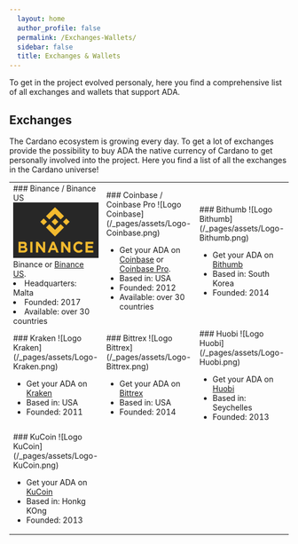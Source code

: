 ```yaml
---
  layout: home
  author_profile: false
  permalink: /Exchanges-Wallets/
  sidebar: false
  title: Exchanges & Wallets
---
```


To get in the project evolved personaly, here you find a comprehensive list of all exchanges and wallets that support ADA.

## Exchanges 
The Cardano ecosystem is growing every day. To get a lot of exchanges provide the possibility to buy ADA the native currency of Cardano to get personally involved into the project. Here you find a list of all the exchanges in the Cardano universe!
<table style="width:100%">
  <tr>
    <td style="width:33%">
        ### Binance / Binance US
      <img src="/_pages/assets/Logo-Binance.png" alt="Logo Binance>
      <ul>
      <li>Get your ADA on <a href="https://www.binance.com/" target="_blank">Binance</a> or <a href="https://www.binance.us/" target="_blank">Binance US</a>.
      <li>Headquarters: Malta
      <li>Founded: 2017
      <li>Available: over 30 countries
      </ul>
    </td>
    <td style="width:33%">
      ### Coinbase / Coinbase Pro
      ![Logo Coinbase](/_pages/assets/Logo-Coinbase.png)
      <ul>
      <li>Get your ADA on <a href="https:www.coinbase.com/" target="_blank">Coinbase</a> or <a href="https://pro.coinbase.com/" target="_blank">Coinbase Pro</a>.</li>
      <li>Based in: USA</li>
      <li>Founded: 2012</li>
      <li>Available: over 30 countries</li>
      </ul>
    </td>
    <td style="width:33%">
      ### Bithumb 
      ![Logo Bithumb](/_pages/assets/Logo-Bithumb.png)
      <ul>
      <li>Get your ADA on <a href="https://en.bithumb.com/" target="_blank">Bithumb</a></li>
      <li>Based in: South Korea</li>
      <li>Founded: 2014</li>
      </ul>
    </td>
  </tr>
  <tr>
    <td style="width:33%">
      ### Kraken 
      ![Logo Kraken](/_pages/assets/Logo-Kraken.png)
      <ul>
      <li>Get your ADA on <a href="https://www.kraken.com/" target="_blank">Kraken</a></li>
      <li>Based in: USA</li>
      <li>Founded: 2011</li>
      </ul>  
    </td>
    <td style="width:33%">
      ### Bittrex 
      ![Logo Bittrex](/_pages/assets/Logo-Bittrex.png)
      <ul>
      <li>Get your ADA on <a href="https://global.bittrex.com/" target="_blank">Bittrex</a></li>
      <li>Based in: USA</li>
      <li>Founded: 2014</li>
      </ul>
    </td>
    <td style="width:33%">
      ### Huobi 
      ![Logo Huobi](/_pages/assets/Logo-Huobi.png)
      <ul>
      <li>Get your ADA on <a href="https://www.huobi.com/" target="_blank">Huobi</a></li>
      <li>Based in: Seychelles</li>
      <li>Founded: 2013</li>
      </ul>
    </td>
  </tr>
  <tr>
    <td>
      ### KuCoin 
      ![Logo KuCoin](/_pages/assets/Logo-KuCoin.png)
      <ul>
        <li>Get your ADA on <a href="https://www.kucoin.com/" target="_blank">KuCoin</a></li>
        <li>Based in: Honkg KOng</li>
        <li>Founded: 2013</li>
    </td>
    <td></td>
    <td></td>
  </tr>
</table>
